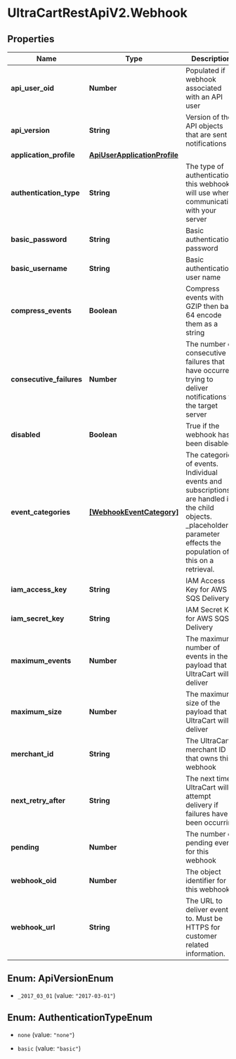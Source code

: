 # UltraCartRestApiV2.Webhook

## Properties
Name | Type | Description | Notes
------------ | ------------- | ------------- | -------------
**api_user_oid** | **Number** | Populated if webhook associated with an API user | [optional] 
**api_version** | **String** | Version of the API objects that are sent in notifications | [optional] 
**application_profile** | [**ApiUserApplicationProfile**](ApiUserApplicationProfile.md) |  | [optional] 
**authentication_type** | **String** | The type of authentication this webhook will use when communicating with your server | [optional] 
**basic_password** | **String** | Basic authentication password | [optional] 
**basic_username** | **String** | Basic authentication user name | [optional] 
**compress_events** | **Boolean** | Compress events with GZIP then base 64 encode them as a string | [optional] 
**consecutive_failures** | **Number** | The number of consecutive failures that have occurred trying to deliver notifications to the target server | [optional] 
**disabled** | **Boolean** | True if the webhook has been disabled | [optional] 
**event_categories** | [**[WebhookEventCategory]**](WebhookEventCategory.md) | The categories of events.  Individual events and subscriptions are handled in the child objects.  _placeholders parameter effects the population of this on a retrieval. | [optional] 
**iam_access_key** | **String** | IAM Access Key for AWS SQS Delivery | [optional] 
**iam_secret_key** | **String** | IAM Secret Key for AWS SQS Delivery | [optional] 
**maximum_events** | **Number** | The maximum number of events in the payload that UltraCart will deliver | [optional] 
**maximum_size** | **Number** | The maximum size of the payload that UltraCart will deliver | [optional] 
**merchant_id** | **String** | The UltraCart merchant ID that owns this webhook | [optional] 
**next_retry_after** | **String** | The next time UltraCart will attempt delivery if failures have been occurring | [optional] 
**pending** | **Number** | The number of pending events for this webhook | [optional] 
**webhook_oid** | **Number** | The object identifier for this webhook | [optional] 
**webhook_url** | **String** | The URL to deliver events to.  Must be HTTPS for customer related information. | [optional] 


<a name="ApiVersionEnum"></a>
## Enum: ApiVersionEnum


* `_2017_03_01` (value: `"2017-03-01"`)




<a name="AuthenticationTypeEnum"></a>
## Enum: AuthenticationTypeEnum


* `none` (value: `"none"`)

* `basic` (value: `"basic"`)




